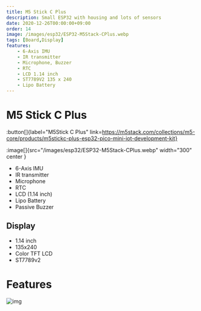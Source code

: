 ```yaml
---
title: M5 Stick C Plus
description: Small ESP32 with housing and lots of sensors
date: 2020-12-26T00:00:00+09:00
order: 14
image: /images/esp32/ESP32-M5Stack-CPlus.webp
tags: [Board,Display]
features:
    - 6-Axis IMU
    - IR transmitter
    - Microphone, Buzzer
    - RTC
    - LCD 1.14 inch
    - ST7789V2 135 x 240
    - Lipo Battery
---
```


# M5 Stick C Plus

:button[]{label="M5Stick C Plus" link=https://m5stack.com/collections/m5-core/products/m5stickc-plus-esp32-pico-mini-iot-development-kit}

:image[]{src="/images/esp32/ESP32-M5Stack-CPlus.webp" width="300" center }

* 6-Axis IMU
* IR transmitter
* Microphone
* RTC
* LCD (1.14 inch)
* Lipo Battery
* Passive Buzzer
## Display
* 1.14 inch
* 135x240
* Color TFT LCD
* ST7789v2

# Features
![img](/images/m5stick-features.png)

